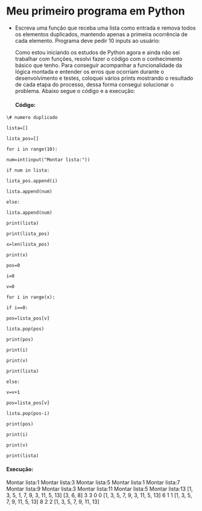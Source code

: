 # Meu primeiro programa em Python



- Escreva uma função que receba uma lista como entrada e remova todos os elementos duplicados, mantendo apenas a primeira ocorrência de cada elemento. Programa deve pedir 10 inputs ao usuário:

  

  Como estou iniciando os estudos de Python agora e ainda não sei trabalhar com funções, resolvi fazer o código com o conhecimento básico que tenho. Para conseguir acompanhar a funcionalidade da lógica montada e entender os erros que ocorriam durante o desenvolvimento e testes, coloquei vários prints mostrando o resultado de cada etapa do processo, dessa forma consegui solucionar o problema. Abaixo segue o código e a execução:

  

  #### Código:

`\# numero duplicado`

`lista=[]`

`lista_pos=[]`

`for i in range(10):`

 `num=int(input("Montar lista:"))`

 `if num in lista:`

  `lista_pos.append(i)`

  `lista.append(num)`

 `else:`

  `lista.append(num)`

`print(lista)`

`print(lista_pos)`

`x=len(lista_pos)`

`print(x)`

`pos=0`

`i=0`

`v=0`

`for i in range(x):`

 `if i==0:`

  `pos=lista_pos[v]`

  `lista.pop(pos)`

  `print(pos)`

  `print(i)`

  `print(v)`

  `print(lista)`

 `else:`

  `v=v+1`

  `pos=lista_pos[v]`

  `lista.pop(pos-i)`

  `print(pos)`

  `print(i)`

  `print(v)`

  `print(lista)`



#### Execução:

Montar lista:1
Montar lista:3
Montar lista:5
Montar lista:1
Montar lista:7
Montar lista:9
Montar lista:3
Montar lista:11
Montar lista:5
Montar lista:13
[1, 3, 5, 1, 7, 9, 3, 11, 5, 13]
[3, 6, 8]
3
3
0
0
[1, 3, 5, 7, 9, 3, 11, 5, 13]
6
1
1
[1, 3, 5, 7, 9, 11, 5, 13]
8
2
2
[1, 3, 5, 7, 9, 11, 13]



